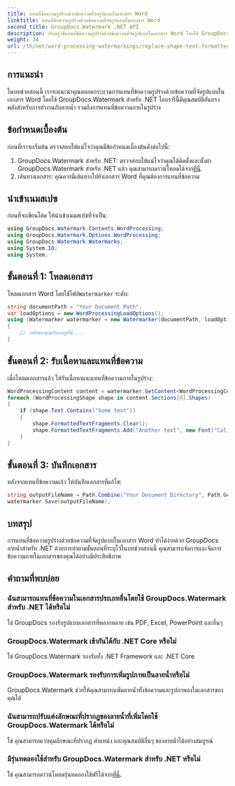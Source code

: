 ```yaml
---
title: แทนที่ข้อความรูปร่างด้วยข้อความที่จัดรูปแบบในเอกสาร Word
linktitle: แทนที่ข้อความรูปร่างด้วยข้อความที่จัดรูปแบบในเอกสาร Word
second_title: GroupDocs.Watermark .NET API
description: เรียนรู้วิธีแทนที่ข้อความรูปร่างด้วยข้อความที่จัดรูปแบบในเอกสาร Word โดยใช้ GroupDocs.Watermark สำหรับ .NET ความสามารถในการแก้ไขเอกสารของคุณได้อย่างง่ายดาย
weight: 34
url: /th/net/word-processing-watermarkings/replace-shape-text-formatted-text-word-docs/
---
```

## การแนะนำ
ในบทช่วยสอนนี้ เราจะแนะนำคุณตลอดกระบวนการแทนที่ข้อความรูปร่างด้วยข้อความที่จัดรูปแบบในเอกสาร Word โดยใช้ GroupDocs.Watermark สำหรับ .NET ไลบรารีนี้มีคุณสมบัติอันทรงพลังสำหรับการทำงานกับลายน้ำ รวมถึงการแทนที่ข้อความภายในรูปร่าง
## ข้อกำหนดเบื้องต้น
ก่อนที่เราจะเริ่มต้น ตรวจสอบให้แน่ใจว่าคุณมีข้อกำหนดเบื้องต้นดังต่อไปนี้:
1.  GroupDocs.Watermark สำหรับ .NET: ตรวจสอบให้แน่ใจว่าคุณได้ติดตั้งและตั้งค่า GroupDocs.Watermark สำหรับ .NET แล้ว คุณสามารถดาวน์โหลดได้จาก[ที่นี่](https://releases.groupdocs.com/Watermark/net/).
2. เส้นทางเอกสาร: คุณควรมีเส้นทางไปยังเอกสาร Word ที่คุณต้องการแทนที่ข้อความ

## นำเข้าเนมสเปซ
ก่อนที่จะเขียนโค้ด ให้นำเข้าเนมสเปซที่จำเป็น:
```csharp
using GroupDocs.Watermark.Contents.WordProcessing;
using GroupDocs.Watermark.Options.WordProcessing;
using GroupDocs.Watermark.Watermarks;
using System.IO;
using System;
```
## ขั้นตอนที่ 1: โหลดเอกสาร
 โหลดเอกสาร Word โดยใช้ไฟล์`Watermarker` ระดับ:
```csharp
string documentPath = "Your Document Path";
var loadOptions = new WordProcessingLoadOptions();
using (Watermarker watermarker = new Watermarker(documentPath, loadOptions))
{
    // รหัสของคุณยังคงอยู่ที่นี่...
}
```
## ขั้นตอนที่ 2: รับเนื้อหาและแทนที่ข้อความ
เมื่อโหลดเอกสารแล้ว ให้รับเนื้อหาและแทนที่ข้อความภายในรูปร่าง:
```csharp
WordProcessingContent content = watermarker.GetContent<WordProcessingContent>();
foreach (WordProcessingShape shape in content.Sections[0].Shapes)
{
    if (shape.Text.Contains("Some text"))
    {
        shape.FormattedTextFragments.Clear();
        shape.FormattedTextFragments.Add("Another text", new Font("Calibri", 19, FontStyle.Bold), Color.Red, Color.Aqua);
    }
}
```
## ขั้นตอนที่ 3: บันทึกเอกสาร
หลังจากแทนที่ข้อความแล้ว ให้บันทึกเอกสารที่แก้ไข:
```csharp
string outputFileName = Path.Combine("Your Document Directory", Path.GetFileName(documentPath));
watermarker.Save(outputFileName);
```

## บทสรุป
การแทนที่ข้อความรูปร่างด้วยข้อความที่จัดรูปแบบในเอกสาร Word ทำได้ง่ายด้วย GroupDocs ลายน้ำสำหรับ .NET ด้วยการทำตามขั้นตอนที่ระบุไว้ในบทช่วยสอนนี้ คุณสามารถจัดการและจัดการข้อความภายในเอกสารของคุณได้อย่างมีประสิทธิภาพ

## คำถามที่พบบ่อย
### ฉันสามารถแทนที่ข้อความในเอกสารประเภทอื่นโดยใช้ GroupDocs.Watermark สำหรับ .NET ได้หรือไม่
ใช่ GroupDocs รองรับรูปแบบเอกสารที่หลากหลาย เช่น PDF, Excel, PowerPoint และอื่นๆ
### GroupDocs.Watermark เข้ากันได้กับ .NET Core หรือไม่
ใช่ GroupDocs.Watermark รองรับทั้ง .NET Framework และ .NET Core
### GroupDocs.Watermark รองรับการเพิ่มรูปภาพเป็นลายน้ำหรือไม่
GroupDocs.Watermark ช่วยให้คุณสามารถเพิ่มลายน้ำทั้งข้อความและรูปภาพลงในเอกสารของคุณได้
### ฉันสามารถปรับแต่งลักษณะที่ปรากฏของลายน้ำที่เพิ่มโดยใช้ GroupDocs.Watermark ได้หรือไม่
ใช่ คุณสามารถควบคุมลักษณะที่ปรากฏ ตำแหน่ง และคุณสมบัติอื่นๆ ของลายน้ำได้อย่างสมบูรณ์
### มีรุ่นทดลองใช้สำหรับ GroupDocs.Watermark สำหรับ .NET หรือไม่
 ใช่ คุณสามารถดาวน์โหลดรุ่นทดลองใช้ฟรีได้จาก[ที่นี่](https://releases.groupdocs.com/).